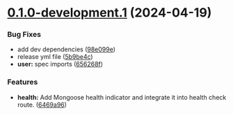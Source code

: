 # [0.1.0-development.1](https://github.com/codepainter/nestjs-mongodb-neo4j/compare/v0.0.0...v0.1.0-development.1) (2024-04-19)

### Bug Fixes

- add dev dependencies ([98e099e](https://github.com/codepainter/nestjs-mongodb-neo4j/commit/98e099eddd076b97e97ea0f14afe568eac5df969))
- release yml file ([5b9be4c](https://github.com/codepainter/nestjs-mongodb-neo4j/commit/5b9be4c0112d90119eff1247a433038948ce9d58))
- **user:** spec imports ([656268f](https://github.com/codepainter/nestjs-mongodb-neo4j/commit/656268f07318c86457b53e9bbca9a8b743c51544))

### Features

- **health:** Add Mongoose health indicator and integrate it into health check route. ([6469a96](https://github.com/codepainter/nestjs-mongodb-neo4j/commit/6469a968099ea177a767a015f9d82f2a0e949cfb))
